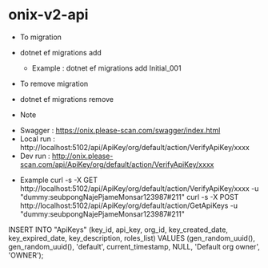# onix-v2-api

* To migration
- dotnet ef migrations add <xxxx>
  - Example : dotnet ef migrations add Initial_001

* To remove migration
- dotnet ef migrations remove

* Note
- Swagger : https://onix.please-scan.com/swagger/index.html
- Local run : http://localhost:5102/api/ApiKey/org/default/action/VerifyApiKey/xxxx
- Dev run   : http://onix.please-scan.com/api/ApiKey/org/default/action/VerifyApiKey/xxxx

* Example
curl -s -X GET http://localhost:5102/api/ApiKey/org/default/action/VerifyApiKey/xxxx -u "dummy:seubpongNajePjameMonsar123987#211"
curl -s -X POST http://localhost:5102/api/ApiKey/org/default/action/GetApiKeys -u "dummy:seubpongNajePjameMonsar123987#211"

INSERT INTO "ApiKeys" (key_id, api_key, org_id, key_created_date, key_expired_date, key_description, roles_list) 
VALUES (gen_random_uuid(), gen_random_uuid(), 'default', current_timestamp, NULL, 'Default org owner', 'OWNER');
